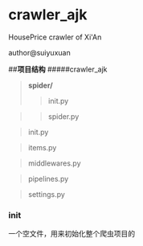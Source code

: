 # crawler_ajk
HousePrice crawler of Xi'An

author@suiyuxuan

##**项目结构**
#####crawler_ajk
>**spider/**
>>init.py

>>spider.py


>init.py

>items.py

>middlewares.py

>pipelines.py

>settings.py

### __init__ 
一个空文件，用来初始化整个爬虫项目的
